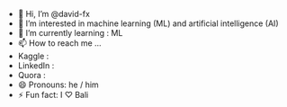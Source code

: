 - 👋 Hi, I’m @david-fx
- 👀 I’m interested in machine learning (ML) and artificial intelligence (AI)
- 🌱 I’m currently learning : ML
- 📫 How to reach me ...
-   Kaggle :
-   LinkedIn :
-   Quora :
- 😄 Pronouns: he / him
- ⚡ Fun fact: I ♡ Bali 

<!---
david-fx/david-fx is a ✨ special ✨ repository because its `README.md` (this file) appears on your GitHub profile.
You can click the Preview link to take a look at your changes.
--->

